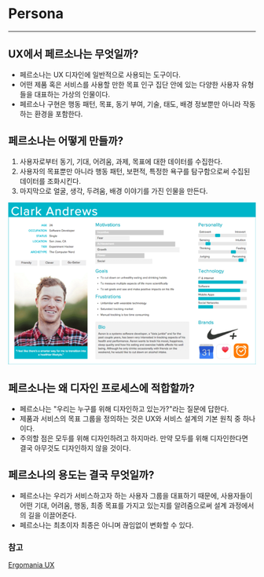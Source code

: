 # Persona

---

## UX에서 페르소나는 무엇일까?

- 페르소나는 UX 디자인에 일반적으로 사용되는 도구이다.
- 어떤 제품 혹은 서비스를 사용할 만한 목표 인구 집단 안에 있는 다양한 사용자 유형들을 대표하는 가상의 인물이다.
- 페르소나 구현은 행동 패턴, 목표, 동기 부여, 기술, 태도, 배경 정보뿐만 아니라 작동하는 환경을 포함한다.

## 페르소나는 어떻게 만들까?

1. 사용자로부터 동기, 기대, 어려움, 과제, 목표에 대한 데이터를 수집한다.
2. 사용자의 목표뿐만 아니라 행동 패턴, 보편적, 특정한 욕구를 탐구함으로써 수집된 데이터를 조화시킨다.
3. 마지막으로 얼굴, 생각, 두려움, 배경 이야기를 가진 인물을 만든다.

<img src="./img/persona.png"  alt="persona 이미지" />

## 페르소나는 왜 디자인 프로세스에 적합할까?

- 페르소나는 "우리는 누구를 위해 디자인하고 있는가?"라는 질문에 답한다.
- 제품과 서비스의 목표 그룹을 정의하는 것은 UX와 서비스 설계의 기본 원칙 중 하나이다.
- 주의할 점은 모두를 위해 디자인하려고 하지마라. 만약 모두를 위해 디자인한다면 결국 아무것도 디자인하지 않을 것이다.

## 페르소나의 용도는 결국 무엇일까?

- 페르소나는 우리가 서비스하고자 하는 사용자 그룹을 대표하기 때문에, 사용자들이 어떤 기대, 어려움, 행동, 최종 목표를 가지고 있는지를 알려줌으로써 설계 과정에서의 길을 이끌어준다.
- 페르소나는 최초이자 최종은 아니며 끊임없이 변화할 수 있다.

### 참고

[Ergomania UX](https://ergomania-ux.medium.com/the-ultimate-guide-to-creating-personas-and-how-to-use-them-to-enhance-your-business-1066b0d1f50b)
